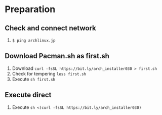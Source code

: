 # Preparation
## Check and connect network
1. `$ ping archlinux.jp`

## Download Pacman.sh as first.sh
1. Download `curl -fsSL https://bit.ly/arch_installer030 > first.sh`
2. Check for tempering `less first.sh`
3. Execute `sh first.sh`

## Execute direct
1. Execute `sh <(curl -fsSL https://bit.ly/arch_installer030)`
